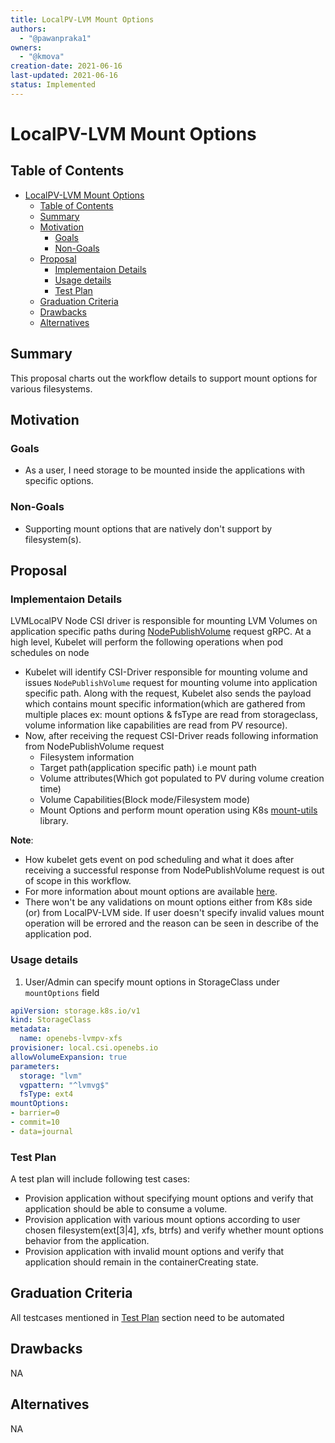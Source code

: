 ```yaml
---
title: LocalPV-LVM Mount Options
authors:
  - "@pawanpraka1"
owners:
  - "@kmova"
creation-date: 2021-06-16
last-updated: 2021-06-16
status: Implemented
---
```


# LocalPV-LVM Mount Options

## Table of Contents
- [LocalPV-LVM Mount Options](#lvm-localpv-mount-options)
  - [Table of Contents](#table-of-contents)
  - [Summary](#summary)
  - [Motivation](#motivation)
    - [Goals](#goals)
    - [Non-Goals](#non-goals)
  - [Proposal](#proposal)
    - [Implementaion Details](#implementaion-details)
    - [Usage details](#usage-details)
    - [Test Plan](#test-plan)
  - [Graduation Criteria](#graduation-criteria)
  - [Drawbacks](#drawbacks)
  - [Alternatives](#alternatives)



## Summary

This proposal charts out the workflow details to support mount options for various filesystems.


## Motivation

### Goals

- As a user, I need storage to be mounted inside the applications with specific options.

### Non-Goals

- Supporting mount options that are natively don't support by filesystem(s).

## Proposal

### Implementaion Details


LVMLocalPV Node CSI driver is responsible for mounting LVM Volumes on application
specific paths during [NodePublishVolume](https://github.com/container-storage-interface/spec/blob/master/spec.md#nodepublishvolume) request gRPC. At a high level, Kubelet will perform the following operations when pod schedules on node
- Kubelet will identify CSI-Driver responsible for mounting volume and issues
  `NodePublishVolume` request for mounting volume into application specific path. Along
  with the request, Kubelet also sends the payload which contains mount specific information(which
  are gathered from multiple places ex: mount options & fsType are read from storageclass, volume
  information like capabilities are read from PV resource).
- Now, after receiving the request CSI-Driver reads following information from NodePublishVolume
  request
  - Filesystem information
  - Target path(application specific path) i.e mount path
  - Volume attributes(Which got populated to PV during volume creation time)
  - Volume Capabilities(Block mode/Filesystem mode)
  - Mount Options
  and perform mount operation using K8s [mount-utils](https://github.com/kubernetes/mount-utils#purpose) library.


**Note**:
- How kubelet gets event on pod scheduling and what it does after receiving a successful
  response from NodePublishVolume request is out of scope in this workflow.
- For more information about mount options are available [here](https://github.com/kubernetes/community/blob/master/contributors/design-proposals/storage/mount-options.md#mount-options-for-mountable-volume-types).
- There won't be any validations on mount options either from K8s side (or) from LocalPV-LVM
  side. If user doesn't specify invalid values mount operation will be errored and the reason
  can be seen in describe of the application pod.

### Usage details

1. User/Admin can specify mount options in StorageClass under `mountOptions` field

```yaml
apiVersion: storage.k8s.io/v1
kind: StorageClass
metadata:
  name: openebs-lvmpv-xfs
provisioner: local.csi.openebs.io
allowVolumeExpansion: true
parameters:
  storage: "lvm"
  vgpattern: "^lvmvg$"
  fsType: ext4
mountOptions:
- barrier=0
- commit=10
- data=journal
```

### Test Plan
A test plan will include following test cases:
- Provision application without specifying mount options and verify that
  application should be able to consume a volume.
- Provision application with various mount options according to user chosen
  filesystem(ext[3|4], xfs, btrfs) and verify whether mount options behavior
  from the application.
- Provision application with invalid mount options and verify that application
  should remain in the containerCreating state.

## Graduation Criteria

All testcases mentioned in [Test Plan](#test-plan) section need to be automated

## Drawbacks
NA

## Alternatives
NA
